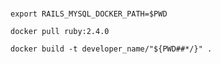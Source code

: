 # 

`
export RAILS_MYSQL_DOCKER_PATH=$PWD
`

`
docker pull ruby:2.4.0
`

`
docker build -t developer_name/"${PWD##*/}" .
`
